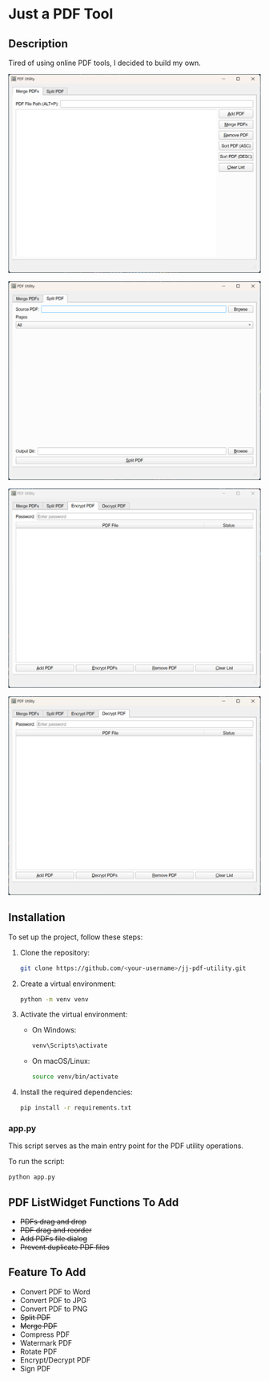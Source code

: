 # Just a PDF Tool

## Description
Tired of using online PDF tools, I decided to build my own.


![Merge PDFs UI](./note/app_ui_merge.png)

![Split PDF UI](./note/app_ui2.png)

![Encrypt PDF UI](./note/app_ui3.png)

![Decrypt PDF UI](./note/app_ui4.png)

## Installation
To set up the project, follow these steps:

1. Clone the repository:
    ```sh
    git clone https://github.com/<your-username>/jj-pdf-utility.git
    ```

2. Create a virtual environment:
    ```sh
    python -m venv venv
    ```

3. Activate the virtual environment:
    - On Windows:
        ```sh
        venv\Scripts\activate
        ```
    - On macOS/Linux:
        ```sh
        source venv/bin/activate
        ```

4. Install the required dependencies:
    ```sh
    pip install -r requirements.txt
    ```


### app.py
This script serves as the main entry point for the PDF utility operations.

To run the script:
```sh
python app.py
```

## PDF ListWidget Functions To Add

- ~~PDFs drag and drop~~
- ~~PDF drag and reorder~~
- ~~Add PDFs file dialog~~
- ~~Prevent duplicate PDF files~~

## Feature To Add

- Convert PDF to Word
- Convert PDF to JPG
- Convert PDF to PNG
- ~~Split PDF~~
- ~~Merge PDF~~
- Compress PDF
- Watermark PDF
- Rotate PDF
- Encrypt/Decrypt PDF
- Sign PDF
